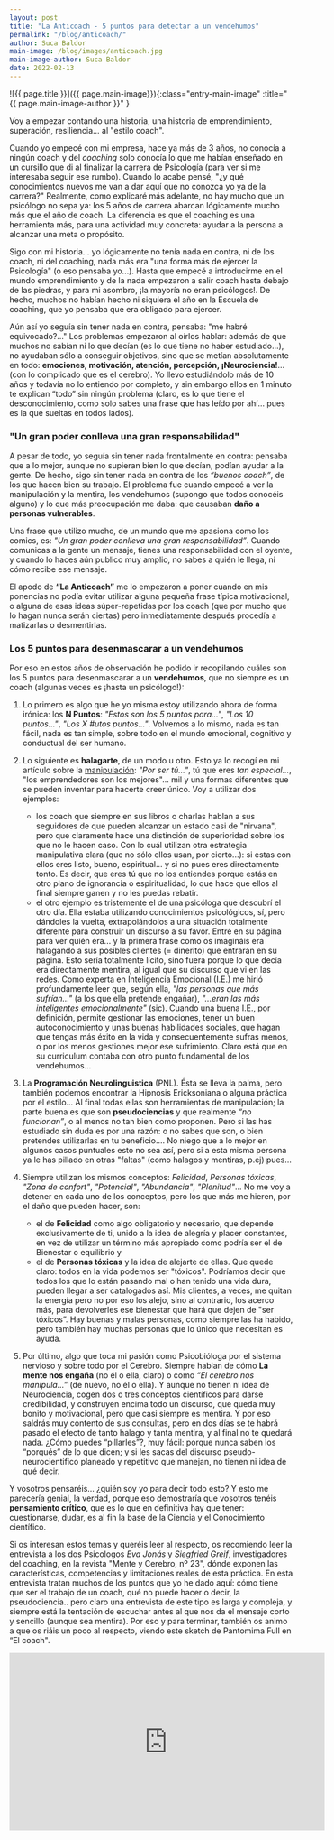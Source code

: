 ```yaml
---
layout: post
title: "La Anticoach - 5 puntos para detectar a un vendehumos"
permalink: "/blog/anticoach/"
author: Suca Baldor
main-image: /blog/images/anticoach.jpg
main-image-author: Suca Baldor
date: 2022-02-13
---
```


![{{ page.title }}]({{ page.main-image}}){:class="entry-main-image" :title="{{ page.main-image-author }}" }

Voy a empezar contando una historia, una historia de emprendimiento, superación, resiliencia...  al "estilo coach".

Cuando yo empecé con mi empresa, hace ya más de 3 años, no conocía a ningún coach y del *coaching* solo conocía lo que me habían enseñado en un cursillo que di al finalizar la carrera de Psicología (para ver si me interesaba seguir ese rumbo). Cuando lo acabe pensé, "¿y qué conocimientos nuevos me van a dar aquí que no conozca yo ya de la carrera?" Realmente, como explicaré más adelante, no hay mucho que un psicólogo no sepa ya: los 5 años de carrera abarcan lógicamente mucho más que el año de coach. La diferencia es que el coaching es una herramienta más, para una actividad muy concreta: ayudar a la persona a alcanzar una meta o propósito.

Sigo con mi historia... yo lógicamente no tenía nada en contra, ni de los coach, ni del coaching, nada más era "una forma más de ejercer la Psicología" (o eso pensaba yo...). Hasta que empecé a introducirme en el mundo emprendimiento y de la nada empezaron a salir coach hasta debajo de las piedras, y para mi asombro, ¡la mayoría no eran psicólogos!. De hecho, muchos no habían hecho ni siquiera el año en la Escuela de coaching, que yo pensaba que era obligado para ejercer. 

Aún así yo seguía sin tener nada en contra, pensaba: "me habré equivocado?..." Los problemas empezaron al oírlos hablar: además de que muchos no sabían ni lo que decían (es lo que tiene no haber estudiado...), no ayudaban sólo a conseguir objetivos, sino que se metían absolutamente en todo: **emociones, motivación, atención, percepción, ¡Neurociencia!**... (con lo complicado que es el cerebro). Yo llevo estudiándolo más de 10 años y todavía no lo entiendo por completo, y sin embargo ellos en 1 minuto te explican “todo” sin ningún problema (claro, es lo que tiene el desconocimiento, como solo sabes una frase que has leído por ahí... pues es la que sueltas en todos lados).

<h3>"Un gran poder conlleva una gran responsabilidad"</h3>

A pesar de todo, yo seguía sin tener nada frontalmente en contra: pensaba que a lo mejor, aunque no supieran bien lo que decían, podían ayudar a la gente. De hecho, sigo sin tener nada en contra de los *“buenos coach”*, de los que hacen bien su trabajo. El problema fue cuando empecé a ver la manipulación y la mentira, los vendehumos (supongo que todos conocéis alguno) y lo que más preocupación me daba: que causaban **daño a personas vulnerables**. 

Una frase que utilizo mucho, de un mundo que me apasiona como los comics, es: *"Un gran poder conlleva una gran responsabilidad”*. Cuando comunicas a la gente un mensaje, tienes una responsabilidad con el oyente, y cuando lo haces aún publico muy amplio, no sabes a quién le llega, ni cómo recibe ese mensaje.

El apodo de **“La Anticoach”** me lo empezaron a poner cuando en mis ponencias no podía evitar utilizar alguna pequeña frase típica motivacional, o alguna de esas ideas súper-repetidas por los coach (que por mucho que lo hagan nunca serán ciertas) pero inmediatamente después procedía a matizarlas o desmentirlas. 

<h3>Los 5 puntos para desenmascarar a un vendehumos</h3>

Por eso en estos años de observación he podido ir recopilando cuáles son los 5 puntos para desenmascarar a un **vendehumos**, que no siempre es un coach (algunas veces es ¡hasta un psicólogo!):

1. Lo primero es algo que he yo misma estoy utilizando ahora de forma irónica: los **N Puntos**: *"Estos son los 5 puntos para..."*, *"Los 10 puntos..."*, *"Los X #utos puntos..."*. Volvemos a lo mismo, nada es tan fácil, nada es tan simple, sobre todo en el mundo emocional, cognitivo y conductual del ser humano.

2. Lo siguiente es **halagarte**, de un modo u otro. Esto ya lo recogí en mi artículo sobre la [manipulación](https://ahoratigo.com/blog/el-arte-de-la-manipulacion): *"Por ser tú..."*, tú que eres *tan especial...*, "los emprendedores son los mejores"... mil y una formas diferentes que se pueden inventar para hacerte creer único. Voy a utilizar dos ejemplos:
    - los coach que siempre en sus libros o charlas hablan a sus seguidores de que pueden alcanzar un estado casi de "nirvana", pero que claramente hace una distinción de superioridad sobre los que no le hacen caso. Con lo cuál utilizan otra estrategia manipulativa clara (que no sólo ellos usan, por cierto...): si estas con ellos eres listo, bueno, espiritual... y si no pues eres directamente tonto. Es decir, que eres tú que no los entiendes porque estás en otro plano de ignorancia o espiritualidad, lo que hace que ellos al final siempre ganen y no les puedas rebatir.
    - el otro ejemplo es tristemente el de una psicóloga que descubrí el otro día. Ella estaba utilizando conocimientos psicológicos, sí, pero dándoles la vuelta, extrapolándolos a una situación totalmente diferente para construir un discurso a su favor. Entré en su página para ver quién era... y la primera frase como os imagináis era halagando a sus posibles clientes (= dinerito) que entrarán en su página. Esto sería totalmente lícito, sino fuera porque lo que decía era directamente mentira, al igual que su discurso que vi en las redes. Como experta en Inteligencia Emocional (I.E.) me hirió profundamente leer que, según ella, *"las personas que más sufrían..."* (a los que ella pretende engañar), *"...eran las más inteligentes emocionalmente"* (sic). Cuando una buena I.E., por definición, permite gestionar las emociones, tener un buen autoconocimiento y unas buenas habilidades sociales, que hagan que tengas más éxito en la vida y consecuentemente sufras menos, o por los menos gestiones mejor ese sufrimiento. Claro está que en su curriculum contaba con otro punto fundamental de los vendehumos...
3. La **Programación Neurolinguistica** (PNL). Ésta se lleva la palma, pero también podemos encontrar la Hipnosis Ericksoniana o alguna práctica por el estilo... Al final todas ellas son herramientas de manipulación; la parte buena es que son **pseudociencias** y que realmente *“no funcionan”*, o al menos no tan bien como proponen. Pero si las has estudiado sin duda es por una razón: o no sabes que son, o bien pretendes utilizarlas en tu beneficio.... No niego que a lo mejor en algunos casos puntuales esto no sea así, pero si a esta misma persona ya le has pillado en otras "faltas" (como halagos y mentiras, p.ej) pues...

4. Siempre utilizan los mismos conceptos: *Felicidad*, *Personas tóxicas*, *"Zona de confort"*, *"Potencial"*, *"Abundancia"*, *"Plenitud"*... No me voy a detener en cada uno de los conceptos, pero los que más me hieren, por el daño que pueden hacer, son:
    - el de **Felicidad** como algo obligatorio y necesario, que depende exclusivamente de ti, unido a la idea de alegría y placer constantes, en vez de utilizar un término más apropiado como podría ser el de Bienestar o equilibrio y
    - el de **Personas tóxicas** y la idea de alejarte de ellas. Que quede claro: todos en la vida podemos ser "tóxicos". Podríamos decir que todos los que lo están pasando mal o han tenido una vida dura, pueden llegar a ser catalogados así. Mis clientes, a veces, me quitan la energía pero no por eso los alejo, sino al contrario, los acerco más, para devolverles ese bienestar que hará que dejen de "ser tóxicos”. Hay buenas y malas personas, como siempre las ha habido, pero también hay muchas personas que lo único que necesitan es ayuda.

5. Por último, algo que toca mi pasión como Psicobióloga por el sistema nervioso y sobre todo por el Cerebro. Siempre hablan de cómo **La mente nos engaña** (no él o ella, claro) o como *“El cerebro nos manipula...”* (de nuevo, no él o ella). Y aunque no tienen ni idea de Neurociencia, cogen dos o tres conceptos científicos para darse credibilidad, y construyen encima todo un discurso, que queda muy bonito y motivacional, pero que casi siempre es mentira. Y por eso saldrás muy contento de sus consultas, pero en dos días se te habrá pasado el efecto de tanto halago y tanta mentira, y al final no te quedará nada. ¿Cómo puedes “pillarles”?, muy fácil: porque nunca saben los “porqués” de lo que dicen; y si les sacas del discurso pseudo-neurocientifico planeado y repetitivo que manejan, no tienen ni idea de qué decir.

Y vosotros pensaréis... ¿quién soy yo para decir todo esto? Y esto me parecería genial, la verdad, porque eso demostraría que vosotros tenéis **pensamiento crítico**, que es lo que en definitiva hay que tener: cuestionarse, dudar, es al fin la base de la Ciencia y el Conocimiento científico. 

Si os interesan estos temas y queréis leer al respecto, os recomiendo leer la entrevista a los dos Psicologos *Eva Jonás* y *Siegfried Greif*, investigadores del coaching, en la revista "Mente y Cerebro, nº 23", dónde exponen las características, competencias y limitaciones reales de esta práctica. En esta entrevista tratan muchos de los puntos que yo he dado aquí: cómo tiene que ser el trabajo de un coach, qué no puede hacer o decir, la pseudociencia.. pero claro una entrevista de este tipo es larga y compleja, y siempre está la tentación de escuchar antes al que nos da el mensaje corto y sencillo (aunque sea mentira). Por eso y para terminar, también os animo a que os riáis un poco al respecto, viendo este sketch de Pantomima Full en “El coach".

<iframe width="560" height="315" src="https://www.youtube.com/embed/7kgFjWDjuZ0" title="YouTube video player" frameborder="0" allow="accelerometer; autoplay; clipboard-write; encrypted-media; gyroscope; picture-in-picture" allowfullscreen></iframe>
